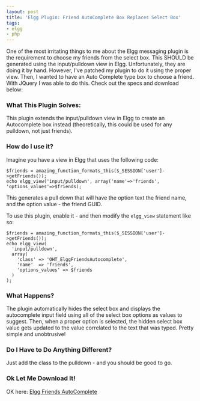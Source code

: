 ```yaml
---
layout: post
title: 'Elgg Plugin: Friend AutoComplete Box Replaces Select Box'
tags:
- elgg
- php
---
```

One of the most irritating things to me about the Elgg messaging plugin is the requirement to choose my friends from the select box.  This SHOULD be generated using the input/pulldown view in Elgg.  Unfortunately, they are doing it by hand.  However, I've patched my plugin to do it using the proper view.  Then, I wanted to have an Auto Complete type box to choose a friend.  With JQuery I was able to do this.  Check out the specs and download below:

### What This Plugin Solves:

This plugin extends the input/pulldown view in Elgg to create an Autocomplete box instead (theoretically, this could be used for any pulldown, not just friends).

### How do I use it?

Imagine you have a view in Elgg that uses the following code:

```php?start_inline=1    
$friends = amazing_function_formats_this($_SESSION['user']->getFriends());
echo elgg_view('input/pulldown', array('name'=>'friends', 'options_values'=>$friends);
```

This generates a pull down that will have the option text the friend name, and the option value - the friend GUID.

To use this plugin, enable it - and then modify the `elgg_view` statement like so:

```php?start_inline=1    
$friends = amazing_function_formats_this($_SESSION['user']->getFriends());
echo elgg_view(
  'input/pulldown', 
  array(
    'class' => 'OHT_ElggFriendsAutocomplete', 
    'name'  => 'friends', 
    'options_values' => $friends
  )
);
```

### What Happens?

The plugin automatically hides the select box and displays the autocomplete input field using all of the select box options as values to suggest.  Then, when a proper option is selected, the hidden select box value gets updated to the value correlated to the text that was typed.  Pretty simple and unobtrusive!

### Do I Have to Do Anything Different?

Just add the class to the pulldown - and you should be good to go.

### Ok Let Me Download It!

OK here: [Elgg Friends AutoComplete](/uploads/2009/oht_elggfriendsautocomplete.zip)
